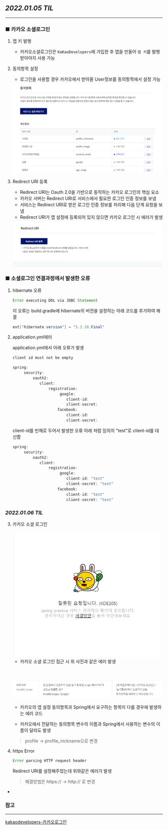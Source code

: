 
## ***2022.01.05 TIL***
<hr>

### ■ 카카오 소셜로그인

1. 앱 키 발행
    - 카카오소셜로그인은 `KaKaoDevelopers`에 가입한 후 앱을 만들어 `앱 키`를 발행받아야지 사용 가능

2. 동의항목 설정
    - 로그인을 사용할 경우 카카오에서 받아올 User정보를 동의항목에서 설정 가능
    <center>
    <img  width=500px src= "images\kakaoAgreement.png">
    </center>

3. Redirect URI 등록
    - Redirect URI는 Oauth 2.0을 기반으로 동작하는 카카오 로그인의 핵심 요소
    -  카카오 서버는 Redirect URI로 서비스에서 필요한 로그인 인증 정보를 보냄
    - 서비스는 Redirect URI로 받은 로그인 인증 정보를 처리해 다음 단계 요청을 보냄
    - Redirect URI가 앱 설정에 등록되어 있지 않으면 카카오 로그인 시 에러가 발생
    <img  align= center width=500px src= "images\kakaoRedirectURI.png">
    


### ■ 소셜로그인 연결과정에서 발생한 오류
1. hibernate 오류

    ```java 
    Error executing DDL via JDBC Statement
    ```
    이 오류는 build.gradle에 hibernate의 버전을 설정하는 아래 코드를 추가하여 해결

    ```java
    ext['hibernate.version'] = '5.2.10.Final'
    ```

2. application.yml에러

    application.yml에서 아래 오류가 발생
    ```java
    client id must not be empty
    ```

    ```java
    spring:     
         security:
             oauth2:
                client:
                    registration:
                         google:
                            client-id: 
                            client-secret: 
                        facebook:
                            client-id: 
                            client-secret: 
    ```

    client-id를 빈채로 두어서 발생한 오류
    아래 처럼 임의의 "test"로 client-id를 대신함

    ```java
    spring:     
         security:
             oauth2:
                client:
                    registration:
                         google:
                            client-id: "test"
                            client-secret: "test"
                        facebook:
                            client-id: "test"
                            client-secret: "test"
    ```

### ***2022.01.06 TIL***

3. 카카오 소셜 로그인 

    <img src= 'images\loginError.png' width=500px>
    
    - 카카오 소셜 로그인 접근 시 위 사진과 같은 에러 발생

    <br></br>
    <img src= 'images\kakaoLoginErrorCode.png' width=500px>
    - 카카오의 앱 설정 동의항목과 Spring에서 요구하는 항목이 다를 경우에 발생하는 에러 코드

    - 카카오에서 전달하는 동의항목 변수의 이름과 Spring에서 사용하는 변수의 이름이 달라도 발생

    > profile -> profile_nickname으로 변경

4. https Error

    ```java
    Error parsing HTTP request header 
    ```
    Redirect URI를 설정해주었는데 위와같은 에러가 발생

    > 해결방법은  https:// -> http:// 로 변경


+
    
### 참고
<hr>

[kakaodevelopers-카카오로그인](https://developers.kakao.com/docs/latest/ko/kakaologin/prerequisite#redirect-uri)